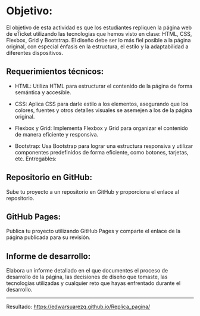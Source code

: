 # Objetivo:

El objetivo de esta actividad es que los estudiantes repliquen la página web de eTicket utilizando las tecnologías que hemos visto en clase: HTML, CSS, Flexbox, Grid y Bootstrap. El diseño debe ser lo más fiel posible a la página original, con especial énfasis en la estructura, el estilo y la adaptabilidad a diferentes dispositivos.

## Requerimientos técnicos:

- HTML: Utiliza HTML para estructurar el contenido de la página de forma semántica y accesible.

- CSS: Aplica CSS para darle estilo a los elementos, asegurando que los colores, fuentes y otros detalles visuales se asemejen a los de la página original.

- Flexbox y Grid: Implementa Flexbox y Grid para organizar el contenido de manera eficiente y responsiva.

- Bootstrap: Usa Bootstrap para lograr una estructura responsiva y utilizar componentes predefinidos de forma eficiente, como botones, tarjetas, etc.
  Entregables:

## Repositorio en GitHub:

Sube tu proyecto a un repositorio en GitHub y proporciona el enlace al repositorio.

## GitHub Pages:

Publica tu proyecto utilizando GitHub Pages y comparte el enlace de la página publicada para su revisión.

## Informe de desarrollo:

Elabora un informe detallado en el que documentes el proceso de desarrollo de la página, las decisiones de diseño que tomaste, las tecnologías utilizadas y cualquier reto que hayas enfrentado durante el desarrollo.

---

Resultado: https://edwarsuarezq.github.io/Replica_pagina/
